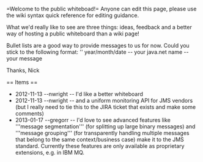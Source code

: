=Welcome to the public whiteboad!= 
Anyone can edit this page, please use the wiki syntax quick reference for editing guidance.

What we'd really like to see are three things: ideas, feedback and a better way of hosting a public whiteboard than a wiki page!

Bullet lists are a good way to provide messages to us for now. Could you stick to the following format:
'' year/month/date -- your java.net name -- your message

Thanks,
Nick

== Items ==

* 2012-11-13 --nwright -- I'd like a better whiteboard
* 2012-11-13 --nwright -- and a uniform monitoring API for JMS vendors (but I really need to tie this to the JIRA ticket that exists and make some comments)
* 2013-01-17 --gregorr -- I'd love to see advanced features like '''message segmentation''' (for splitting up large binary messages) and '''message grouping''' (for transparently handling multiple messages that belong to the same context/business case) make it to the JMS standard. Currently these features are only available as proprietary extensions, e.g. in IBM MQ.
